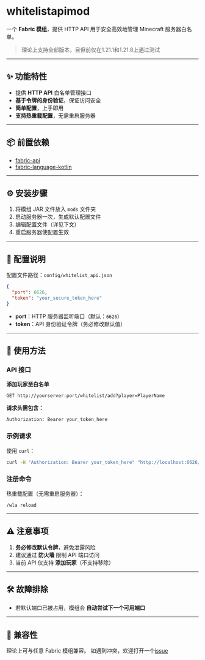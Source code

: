 # whitelistapimod

一个 **Fabric 模组**，提供 HTTP API 用于安全高效地管理 Minecraft 服务器白名单。
> 理论上支持全部版本，目但前仅在1.21.1和1.21.8上通过测试

---

## ✨ 功能特性

* 提供 **HTTP API** 白名单管理接口
* **基于令牌的身份验证**，保证访问安全
* **简单配置**，上手即用
* **支持热重载配置**，无需重启服务器

---

## 📦 前置依赖

* [fabric-api](https://modrinth.com/mod/fabric-api)
* [fabric-language-kotlin](https://modrinth.com/mod/fabric-language-kotlin)

---

## ⚙️ 安装步骤

1. 将模组 JAR 文件放入 `mods` 文件夹
2. 启动服务器一次，生成默认配置文件
3. 编辑配置文件（详见下文）
4. 重启服务器使配置生效

---

## 🔧 配置说明

配置文件路径：`config/whitelist_api.json`

```json
{
  "port": 6626,
  "token": "your_secure_token_here"
}
```

* **port**：HTTP 服务器监听端口（默认：`6626`）
* **token**：API 身份验证令牌（务必修改默认值）

---

## 🚀 使用方法

### API 接口

**添加玩家至白名单**

```
GET http://yourserver:port/whitelist/add?player=PlayerName
```

**请求头需包含：**

```
Authorization: Bearer your_token_here
```

### 示例请求

使用 `curl`：

```bash
curl -H "Authorization: Bearer your_token_here" "http://localhost:6626/whitelist/add?player=kmizmal"
```

### 注册命令

热重载配置（无需重启服务器）：

```
/wla reload
```

---

## ⚠️ 注意事项

1. **务必修改默认令牌**，避免泄露风险
2. 建议通过 **防火墙** 限制 API 端口访问
3. 当前 API 仅支持 **添加玩家**（不支持移除）

---

## 🛠️ 故障排除

* 若默认端口已被占用，模组会 **自动尝试下一个可用端口**

---

## 🔗 兼容性

理论上可与任意 Fabric 模组兼容。
如遇到冲突，欢迎打开一个[issue](https://github.com/kmizmal/whitelistapimod/issues/new)

